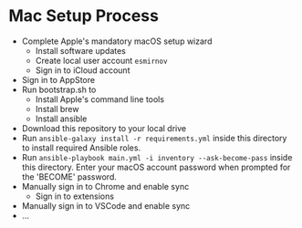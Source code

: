 # Mac Setup Process

- Complete Apple's mandatory macOS setup wizard
  - Install software updates
  - Create local user account `esmirnov`
  - Sign in to iCloud account
- Sign in to AppStore
- Run bootstrap.sh to
  - Install Apple's command line tools
  - Install brew
  - Install ansible
- Download this repository to your local drive
- Run `ansible-galaxy install -r requirements.yml` inside this directory to install required Ansible roles.
- Run `ansible-playbook main.yml -i inventory --ask-become-pass` inside this directory. Enter your macOS account password when prompted for the 'BECOME' password.
- Manually sign in to Chrome and enable sync
  - Sign in to extensions
- Manually sign in to VSCode and enable sync
- ...
